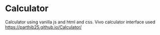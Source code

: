 # Calculator
Calculator using vanilla js and html and css. Vivo calculator interface used
https://parthib25.github.io/Calculator/
